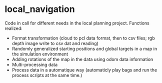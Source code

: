 # local_navigation

Code in call for different needs in the local planning project.
Functions realized: 
- Format transformation (cloud to pcl data format, then to csv files; rgb depth image write to csv dat and reading)
- Randomly generalized starting positions and global targets in a map in the simulation environment
- Adding rotations of the map in the data using odom data information
- Multi-processing data 
- Process data in a automatique way (automaticly play bags and run the process scripts at the same time.)
